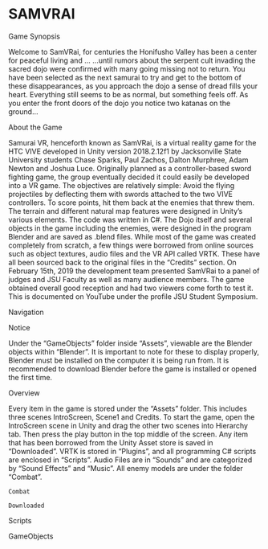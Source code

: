 # SAMVRAI
Game Synopsis

  Welcome to SamVRai, for centuries the Honifusho Valley has been a center for peaceful living and ... ...until rumors about the serpent cult invading the sacred dojo were confirmed with many going missing not to return. You have been selected as the next samurai to try and get to the bottom of these disappearances, as you approach the dojo a sense of dread fills your heart. Everything still seems to be as normal, but something feels off. As you enter the front doors of the dojo you notice two katanas on the ground...

About the Game
	
   Samurai VR, henceforth known as SamVRai, is a virtual reality game for the HTC VIVE developed in Unity version 2018.2.12f1 by Jacksonville State University students Chase Sparks, Paul Zachos, Dalton Murphree, Adam Newton and Joshua Luce. Originally planned as a controller-based sword fighting game, the group eventually decided it could easily be developed into a VR game. The objectives are relatively simple: Avoid the flying projectiles by deflecting them with swords attached to the two VIVE controllers. To score points, hit them back at the enemies that threw them.
	The terrain and different natural map features were designed in Unity’s various elements. The code was written in C#. The Dojo itself and several objects in the game including the enemies, were designed in the program Blender and are saved as .blend files. While most of the game was created completely from scratch, a few things were borrowed from online sources such as object textures, audio files and the VR API called VRTK. These have all been sourced back to the original files in the “Credits” section.
	On February 15th, 2019 the development team presented SamVRai to a panel of judges and JSU Faculty as well as many audience members. The game obtained overall good reception and had two viewers come forth to test it. This is documented on YouTube under the profile JSU Student Symposium.
  
Navigation
	
  Notice
	
  Under the “GameObjects” folder inside “Assets”, viewable are the Blender objects within “Blender”. It is important to note for these to display properly, Blender must be installed on the computer it is being run from. It is recommended to download Blender before the game is installed or opened the first time.
	
  Overview
  
  Every item in the game is stored under the “Assets” folder. This includes three scenes IntroScreen, Scene1 and Credits. To start the game, open the IntroScreen scene in Unity and drag the other two scenes into Hierarchy tab. Then press the play button in the top middle of the screen. 
	Any item that has been borrowed from the Unity Asset store is saved in “Downloaded”. VRTK is stored in “Plugins”, and all programming C# scripts are enclosed in “Scripts”. Audio Files are in “Sounds” and are categorized by “Sound Effects” and “Music”. All enemy models are under the folder “Combat”.












	Combat
  
	Downloaded
	
  Scripts
	
  GameObjects
